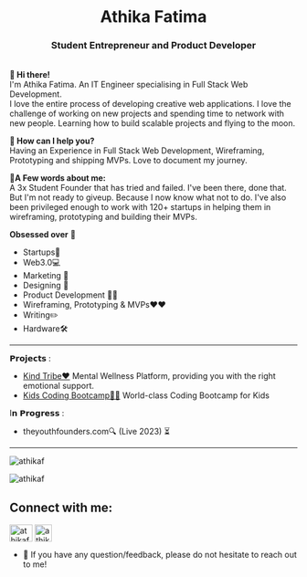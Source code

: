 <h1 align="center">Athika Fatima </h1>
<h3 align="center">Student Entrepreneur and Product Developer</h3>

<br> **📌 Hi there!**<br>
I'm Athika Fatima. An IT Engineer specialising in Full Stack Web Development. <br> I love the entire process of developing creative web applications. I love the challenge of working on new projects and spending time to network with new people. Learning how to build scalable projects and flying to the moon. <br>

**📌 How can I help you?**<br>
Having an Experience in Full Stack Web Development, Wireframing, Prototyping and shipping MVPs. Love to document my journey.<br>

**📌A Few words about me:**<br>
A 3x Student Founder that has tried and failed. I've been there, done that. But I'm not ready to giveup. Because I now know what not to do. I've also been privileged enough to work with 120+ startups in helping them in wireframing, prototyping and building their MVPs.<br>


**Obsessed over** 🤩<br>

- Startups🚀
- Web3.0💻
- Marketing 🤳
- Designing 💎
- Product Development 🧑‍💻
- Wireframing, Prototyping & MVPs❤️❤️
- Writing✏️
- Hardware🛠

<hr />

𝗣𝗿𝗼𝗷𝗲𝗰𝘁𝘀 : <br>


- [Kind Tribe❤️](http://kindtribe.org/) Mental Wellness Platform, providing you with the right emotional support.<br>
- [Kids Coding Bootcamp👶🏻](https://kids.code.in/) World-class Coding Bootcamp for Kids<br>


I𝗻 𝗣𝗿𝗼𝗴𝗿𝗲𝘀𝘀 : <br>

- theyouthfounders.com🔍 (Live 2023) ⏳

<hr />





<p><img align="center" src="https://github-readme-stats.vercel.app/api?username=athikaf&show_icons=true&locale=en" alt="athikaf" /></p>

<p><img align="center" src="https://github-readme-streak-stats.herokuapp.com/?user=athikaf&" alt="athikaf" /></p>

<h2 align="left">Connect with me:</h2>
<p align="left">
<a href="https://twitter.com/athikafz" target="blank"><img align="center" src="https://raw.githubusercontent.com/rahuldkjain/github-profile-readme-generator/master/src/images/icons/Social/twitter.svg" alt="athikafz" height="30" width="40" /></a>
<a href="https://www.linkedin.com/in/athika-fatima-1a59121aa/" target="blank"><img align="center" src="https://raw.githubusercontent.com/suhailroushan/suhailroushan/main/linkedin.png" alt="athikafatima" height="30" width="30" /></a>
</p>

- 💬 If you have any question/feedback, please do not hesitate to reach out to me!
